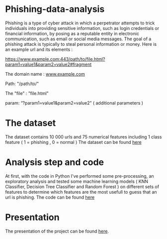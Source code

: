 # Phishing-data-analysis

Phishing is a type of cyber attack in which a perpetrator attempts to trick individuals into providing sensitive information, such as login credentials or financial information, by posing as a reputable entity in electronic communication, such as email or social media messages. 
The goal of a phishing attack is typically to steal personal information or money. Here is an example url and its elements :

https://www.example.com:443/path/to/file.html?param1=value1&param2=value2#fragment

The domain name : www.example.com 

Path:  "/path/to/"

The "file" : ”file.html" 

param: “?param1=value1&param2=value2” ( additional parameters )

# The dataset

The dataset contains 10 000 urls and 75 numerical features including 1 class feature ( 1 = phishing , 0 = normal ) 
The dataset can be found [here]()

# Analysis step and code 

At first, with the code in Python I've performed some pre-processing, an exploratory analysis and tested some machine learning models ( KNN Classifier, Decision Tree Classifier and Random Forest ) on different sets of features to determine which features are the most usefull to guess that an url is phishing.
The code can be found [here]()

# Presentation

The presentation of the project can be found [here](https://docs.google.com/presentation/d/1M06Gd8PzId6Wh6xDnk3oV543sHFI8J_ZeWNEc8L_fug/edit?usp=sharing).
